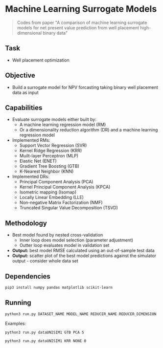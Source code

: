 # Machine Learning Surrogate Models
> Codes from paper "A comparison of machine learning surrogate models for net present value prediction from well placement high-dimensional binary data"

## Task
- Well placement optimization

## Objective 
- Build a surrogate model for NPV forcasting taking binary well placement data as input

## Capabilities
- Evaluate surrogate models either built by:
  - A machine learning regression model (RM)
  - Or a dimensionality reduction algorithm (DR) and a machine learning regression model
- Implemented RMs:
  - Support Vector Regression (SVR)
  - Kernel Ridge Regression (KRR)
  - Muilt-layer Perceptron (MLP)
  - Elastic Net (ENET)
  - Gradient Tree Boosting (GTB)
  - K-Nearest Neighbor (KNN)
- Implemented DRs:
  - Principal Component Analysis (PCA)
  - Kernel Principal Component Analysis (KPCA)
  - Isometric mapping (Isomap)
  - Locally Linear Embedding (LLE)
  - Non-negative Matrix Factorization (NMF)
  - Truncated Singular Value Decomposition (TSVD)

## Methodology
- Best model found by nested cross-validation
  - Inner loop does model selection (parameter adjustment)
  - Outter loop evaluates model in validation set
 - **Output:** best model RMSE calculated using an out-of-sample test data
 - **Output:** scatter plot of the best model predictions against the simulator output - consider whole data set

## Dependencies

```bash
pip3 install numpy pandas matplotlib scikit-learn
```

## Running

```bash
python3 run.py DATASET_NAME MODEL_NAME REDUCER_NAME REDUCER_DIMENSION
```

Examples:
```bash
python3 run.py dataUNISIM1 GTB PCA 5
```

```bash
python3 run.py dataUNISIM1 KRR NONE 0
```

